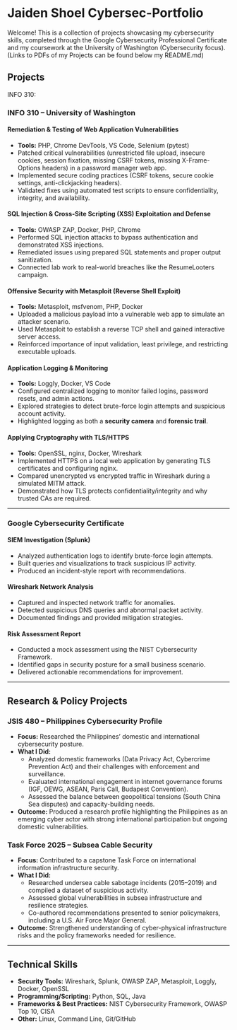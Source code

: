 # Jaiden Shoel Cybersec-Portfolio
Welcome! This is a collection of projects showcasing my cybersecurity skills, completed through the Google Cybersecurity Professional Certificate and my coursework at the University of Washington (Cybersecurity focus). (Links to PDFs of my Projects can be found below my README.md)

## Projects
INFO 310:

### INFO 310 – University of Washington

#### Remediation & Testing of Web Application Vulnerabilities
- **Tools:** PHP, Chrome DevTools, VS Code, Selenium (pytest)  
- Patched critical vulnerabilities (unrestricted file upload, insecure cookies, session fixation, missing CSRF tokens, missing X-Frame-Options headers) in a password manager web app.  
- Implemented secure coding practices (CSRF tokens, secure cookie settings, anti-clickjacking headers).  
- Validated fixes using automated test scripts to ensure confidentiality, integrity, and availability.

#### SQL Injection & Cross-Site Scripting (XSS) Exploitation and Defense
- **Tools:** OWASP ZAP, Docker, PHP, Chrome  
- Performed SQL injection attacks to bypass authentication and demonstrated XSS injections.  
- Remediated issues using prepared SQL statements and proper output sanitization.  
- Connected lab work to real-world breaches like the ResumeLooters campaign.

#### Offensive Security with Metasploit (Reverse Shell Exploit)
- **Tools:** Metasploit, msfvenom, PHP, Docker  
- Uploaded a malicious payload into a vulnerable web app to simulate an attacker scenario.  
- Used Metasploit to establish a reverse TCP shell and gained interactive server access.  
- Reinforced importance of input validation, least privilege, and restricting executable uploads.

#### Application Logging & Monitoring
- **Tools:** Loggly, Docker, VS Code  
- Configured centralized logging to monitor failed logins, password resets, and admin actions.  
- Explored strategies to detect brute-force login attempts and suspicious account activity.  
- Highlighted logging as both a **security camera** and **forensic trail**.

#### Applying Cryptography with TLS/HTTPS
- **Tools:** OpenSSL, nginx, Docker, Wireshark  
- Implemented HTTPS on a local web application by generating TLS certificates and configuring nginx.  
- Compared unencrypted vs encrypted traffic in Wireshark during a simulated MITM attack.  
- Demonstrated how TLS protects confidentiality/integrity and why trusted CAs are required.

---

### Google Cybersecurity Certificate

#### SIEM Investigation (Splunk)
- Analyzed authentication logs to identify brute-force login attempts.  
- Built queries and visualizations to track suspicious IP activity.  
- Produced an incident-style report with recommendations.  

#### Wireshark Network Analysis
- Captured and inspected network traffic for anomalies.  
- Detected suspicious DNS queries and abnormal packet activity.  
- Documented findings and provided mitigation strategies.  

#### Risk Assessment Report
- Conducted a mock assessment using the NIST Cybersecurity Framework.  
- Identified gaps in security posture for a small business scenario.  
- Delivered actionable recommendations for improvement.  

---

## Research & Policy Projects

### JSIS 480 – Philippines Cybersecurity Profile
- **Focus:** Researched the Philippines’ domestic and international cybersecurity posture.  
- **What I Did:**  
  - Analyzed domestic frameworks (Data Privacy Act, Cybercrime Prevention Act) and their challenges with enforcement and surveillance.  
  - Evaluated international engagement in internet governance forums (IGF, OEWG, ASEAN, Paris Call, Budapest Convention).  
  - Assessed the balance between geopolitical tensions (South China Sea disputes) and capacity-building needs.  
- **Outcome:** Produced a research profile highlighting the Philippines as an emerging cyber actor with strong international participation but ongoing domestic vulnerabilities.  

### Task Force 2025 – Subsea Cable Security
- **Focus:** Contributed to a capstone Task Force on international information infrastructure security.  
- **What I Did:**  
  - Researched undersea cable sabotage incidents (2015–2019) and compiled a dataset of suspicious activity.  
  - Assessed global vulnerabilities in subsea infrastructure and resilience strategies.  
  - Co-authored recommendations presented to senior policymakers, including a U.S. Air Force Major General.  
- **Outcome:** Strengthened understanding of cyber-physical infrastructure risks and the policy frameworks needed for resilience.  

---

## Technical Skills

- **Security Tools:** Wireshark, Splunk, OWASP ZAP, Metasploit, Loggly, Docker, OpenSSL  
- **Programming/Scripting:** Python, SQL, Java  
- **Frameworks & Best Practices:** NIST Cybersecurity Framework, OWASP Top 10, CISA  
- **Other:** Linux, Command Line, Git/GitHub


